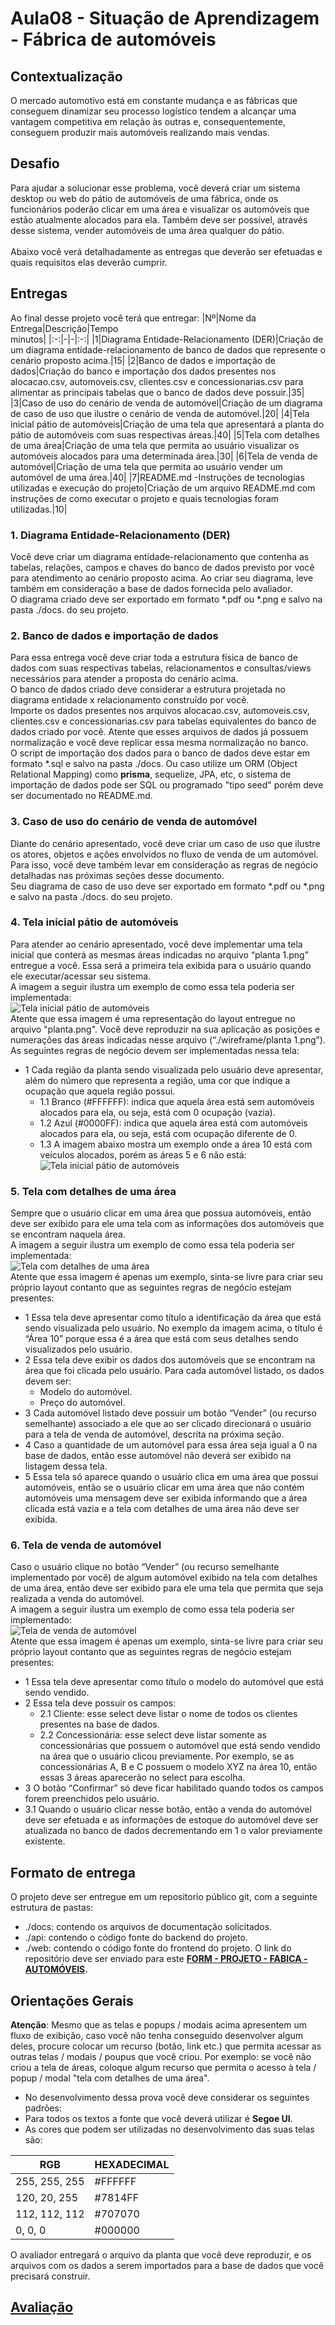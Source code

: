 # Aula08 - Situação de Aprendizagem - Fábrica de automóveis

## Contextualização
O mercado automotivo está em constante mudança e as fábricas que conseguem dinamizar seu processo logístico tendem a alcançar uma vantagem competitiva em relação às outras e, consequentemente, conseguem produzir mais automóveis realizando mais vendas.

## Desafio
Para ajudar a solucionar esse problema, você deverá criar um sistema desktop ou web do pátio de automóveis de uma fábrica, onde os funcionários poderão clicar em uma área e visualizar os automóveis que estão atualmente alocados para ela. Também deve ser possível, através desse sistema, vender automóveis de uma área qualquer do pátio.<br><br>Abaixo você verá detalhadamente as entregas que deverão ser efetuadas e quais requisitos elas deverão cumprir.

## Entregas
Ao final desse projeto você terá que entregar:
|Nº|Nome da Entrega|Descrição|Tempo<br>minutos|
|:-:|-|-|:-:|
|1|Diagrama Entidade-Relacionamento (DER)|Criação de um diagrama entidade-relacionamento de banco de dados que represente o cenário proposto acima.|15|
|2|Banco de dados e importação de dados|Criação do banco e importação dos dados presentes nos alocacao.csv, automoveis.csv, clientes.csv e concessionarias.csv para alimentar as principais tabelas que o banco de dados deve possuir.|35|
|3|Caso de uso do cenário de venda de automóvel|Criação de um diagrama de caso de  uso que ilustre o cenário de venda de automóvel.|20|
|4|Tela inicial pátio de automóveis|Criação de uma tela que apresentará a planta do pátio de automóveis com suas respectivas áreas.|40|
|5|Tela com detalhes de uma área|Criação de uma tela que permita ao usuário visualizar os automóveis alocados para uma determinada área.|30|
|6|Tela de venda de automóvel|Criação de uma tela que permita ao usuário vender um automóvel de uma área.|40|
|7|README.md -Instruções de tecnologias utilizadas e execução do projeto|Criação de um arquivo README.md com instruções de como executar o projeto e quais tecnologias foram utilizadas.|10|

### 1. Diagrama Entidade-Relacionamento (DER)
Você deve criar um diagrama entidade-relacionamento que contenha as tabelas, relações, campos e chaves do banco de dados previsto por você para atendimento ao cenário proposto acima. Ao criar seu diagrama, leve também em consideração a base de dados fornecida pelo avaliador.<br>O diagrama criado deve ser exportado em formato *.pdf ou *.png e salvo na pasta ./docs. do seu projeto.

### 2. Banco de dados e importação de dados
Para essa entrega você deve criar toda a estrutura física de banco de dados com suas respectivas tabelas, relacionamentos e consultas/views necessários para atender a proposta do cenário acima.<br>O banco de dados criado deve considerar a estrutura projetada no diagrama entidade x relacionamento construído por você.<br>Importe os dados presentes nos arquivos alocacao.csv, automoveis.csv, clientes.csv e
concessionarias.csv para tabelas equivalentes do banco de dados criado por você. Atente que esses arquivos de dados já possuem normalização e você deve replicar essa mesma normalização no banco.<br>O script de importação dos dados para o banco de dados deve estar em formato *.sql e salvo na pasta ./docs. Ou caso utilize um ORM (Object Relational Mapping) como **prisma**, sequelize, JPA, etc, o sistema de importação de dados pode ser SQL ou programado "tipo seed" porém deve ser documentado no README.md.

### 3. Caso de uso do cenário de venda de automóvel
Diante do cenário apresentado, você deve criar um caso de uso que ilustre os atores, objetos e ações envolvidos no fluxo de venda de um automóvel.<br> Para isso, você deve também levar em consideração as regras de negócio detalhadas nas próximas
seções desse documento.<br>Seu diagrama de caso de uso deve ser exportado em formato *.pdf ou *.png e salvo na pasta ./docs. do seu projeto.

### 4. Tela inicial pátio de automóveis
Para atender ao cenário apresentado, você deve implementar uma tela inicial que conterá as mesmas áreas indicadas no arquivo “planta 1.png” entregue a você. Essa será a primeira tela exibida para o usuário quando ele executar/acessar seu sistema.
<br>A imagem a seguir ilustra um exemplo de como essa tela poderia ser implementada:
<br>![Tela inicial pátio de automóveis](./wireframes/planta.png)<br>
Atente que essa imagem é uma representação do layout entregue no arquivo "planta.png". Você deve reproduzir na sua aplicação as posições e numerações das áreas indicadas nesse arquivo (“./wireframe/planta 1.png”). As seguintes regras de negócio devem ser implementadas nessa tela:<br>
- 1 Cada região da planta sendo visualizada pelo usuário deve apresentar, além do número que representa a região, uma cor que indique a ocupação que aquela região possui.
    - 1.1 Branco (#FFFFFF): indica que aquela área está sem automóveis alocados para ela, ou seja, está com 0 ocupação (vazia).
    - 1.2 Azul (#0000FF): indica que aquela área está com automóveis alocados para ela, ou seja, está com ocupação diferente de 0.
    - 1.3 A imagem abaixo mostra um exemplo onde a área 10 está com veículos alocados, porém as áreas 5 e 6 não está:
<br>![Tela inicial pátio de automóveis](./wireframes/planta_ocupada.png)<br>

### 5. Tela com detalhes de uma área
Sempre que o usuário clicar em uma área que possua automóveis, então deve ser exibido para ele uma tela com as informações dos automóveis que se encontram naquela área.<br>A imagem a seguir ilustra um exemplo de como essa tela poderia ser implementada:<br>![Tela com detalhes de uma área](./wireframes/wireframe1.png)<br>
Atente que essa imagem é apenas um exemplo, sinta-se livre para criar seu próprio layout contanto que as seguintes regras de negócio estejam presentes:
- 1 Essa tela deve apresentar como título a identificação da área que está sendo visualizada pelo usuário. No exemplo da imagem acima, o título é “Área 10” porque essa é a área que está com seus detalhes sendo visualizados pelo usuário.
- 2 Essa tela deve exibir os dados dos automóveis que se encontram na área que foi clicada pelo usuário. Para cada automóvel listado, os dados devem ser:
    - Modelo do automóvel.
    - Preço do automóvel.
- 3 Cada automóvel listado deve possuir um botão “Vender” (ou recurso semelhante) associado a ele que ao ser clicado direcionará o usuário para a tela de venda de automóvel, descrita na próxima seção.
- 4 Caso a quantidade de um automóvel para essa área seja igual a 0 na base de dados, então esse automóvel não deverá ser exibido na listagem dessa tela.
- 5 Essa tela só aparece quando o usuário clica em uma área que possui automóveis, então se o usuário clicar em uma área que não contém automóveis uma mensagem deve ser exibida informando que a área clicada está vazia e a tela com detalhes de uma área não deve ser exibida.

### 6. Tela de venda de automóvel
Caso o usuário clique no botão “Vender” (ou recurso semelhante implementado por você) de algum automóvel exibido na tela com detalhes de uma área, então deve ser exibido para ele uma tela que permita que seja realizada a venda do automóvel.<br>
A imagem a seguir ilustra um exemplo de como essa tela poderia ser implementado:
<br>![Tela de venda de automóvel](./wireframes/wireframe2.png)<br>
Atente que essa imagem é apenas um exemplo, sinta-se livre para criar seu próprio layout contanto que as seguintes regras de negócio estejam presentes:
- 1 Essa tela deve apresentar como título o modelo do automóvel que está sendo vendido.
- 2 Essa tela deve possuir os campos:
    - 2.1 Cliente: esse select deve listar o nome de todos os clientes presentes na base de dados.
    - 2.2 Concessionária: esse select deve listar somente as concessionárias que possuem o automóvel que está sendo vendido na área que o usuário clicou previamente. Por exemplo, se as concessionárias A, B e C possuem o modelo XYZ na área 10, então essas 3 áreas aparecerão no select para escolha.
- 3 O botão “Confirmar” só deve ficar habilitado quando todos os campos forem preenchidos pelo usuário.
- 3.1 Quando o usuário clicar nesse botão, então a venda do automóvel deve ser efetuada e as informações de estoque do automóvel deve ser atualizada no banco de dados decrementando em 1 o valor previamente existente.

## Formato de entrega
O projeto deve ser entregue em um repositorio público git, com a seguinte estrutura de pastas:
- ./docs: contendo os arquivos de documentação solicitados.
- ./api: contendo o código fonte do backend do projeto.
- ./web: contendo o código fonte do frontend do projeto.
O link do repositório deve ser enviado para este **[FORM - PROJETO - FABICA - AUTOMÓVEIS](https://forms.gle/RzjqXzqZ3STjGv5K6).**

## Orientações Gerais
**Atenção**: Mesmo que as telas e popups / modais acima apresentem um fluxo de exibição, caso você não tenha conseguido desenvolver algum deles, procure colocar um recurso (botão, link etc.) que permita acessar as outras telas / modais / poupus que você criou. Por exemplo: se você não criou a tela de áreas, coloque algum recurso que permita o acesso à tela / popup / modal "tela com detalhes de uma área".
- No desenvolvimento dessa prova você deve considerar os seguintes padrões:
- Para todos os textos a fonte que você deverá utilizar é **Segoe UI**.
- As cores que podem ser utilizadas no desenvolvimento das suas telas são:

|RGB|HEXADECIMAL|
|-|-|
|255, 255, 255|#FFFFFF|
|120, 20, 255|#7814FF||
|112, 112, 112|#707070|
|0, 0, 0|#000000|

O avaliador entregará o arquivo da planta que você deve reproduzir, e os arquivos com os dados a serem importados para a base de dados que você precisará construir.

## [Avaliação](./avaliacao.md)
